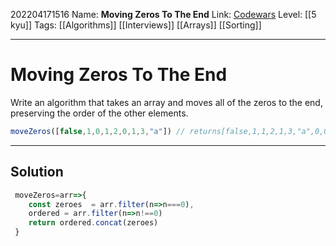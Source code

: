 202204171516
Name: **Moving Zeros To The End**
Link: [Codewars](https://www.codewars.com/kata/52597aa56021e91c93000cb0)
Level:  [[5 kyu]]
Tags: [[Algorithms]] [[Interviews]] [[Arrays]] [[Sorting]]

---

# Moving Zeros To The End

Write an algorithm that takes an array and moves all of the zeros to the end, preserving the order of the other elements.

```javascript
moveZeros([false,1,0,1,2,0,1,3,"a"]) // returns[false,1,1,2,1,3,"a",0,0]
```

---

## Solution

``` javascript
 moveZeros=arr=>{
    const zeroes  = arr.filter(n=>n===0),
    ordered = arr.filter(n=>n!==0)
    return ordered.concat(zeroes)
 }
```